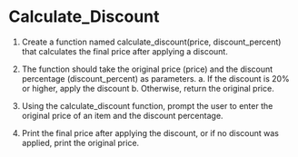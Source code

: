 # Calculate_Discount

1. Create a function named calculate_discount(price, discount_percent) that calculates the final price after applying a discount. 

2. The function should take the original price (price) and the discount percentage (discount_percent) as parameters. 
a. If the discount is 20% or higher, apply the discount 
b. Otherwise, return the original price.

3. Using the calculate_discount function, prompt the user to enter the original price of an item and the discount percentage. 

4. Print the final price after applying the discount, or if no discount was applied, print the original price.
